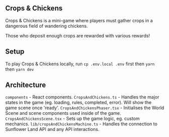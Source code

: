 ## Crops & Chickens

Crops & Chickens is a mini-game where players must gather crops in a dangerous field of wandering chickens.

Those who deposit enough crops are rewarded with various rewards!

## Setup

To play Crops & Chickens locally, run `cp .env.local .env` first then `yarn` then `yarn dev`

## Architecture

`components` - React components.
`CropsAndChickens.ts` - Handles the major states in the game (eg. loading, rules, completed, error). Will show the game scene once 'ready'.
`CropsAndChickensPhaser.tsx` - Initialises the World Scene and scene components used inside of the game.
`CropsAndChickensScene.tsx` - Sets up the game logic, eg. custom mechanics.
`lib/cropsAndChickensMachine.ts` - Handles the connection to Sunflower Land API and any API interactions.
